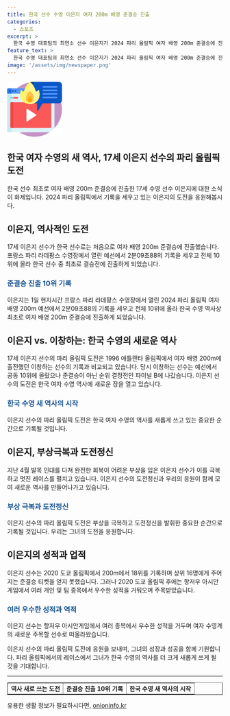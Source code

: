 ```yaml
---
title: 한국 선수 수영 이은지 여자 200m 배영 준결승 진출
categories:
  - 스포츠
excerpt: >
  한국 수영 대표팀의 최연소 선수 이은지가 2024 파리 올림픽 여자 배영 200m 준결승에 진출했다. 이은지는 한국 선수 중 최초로 이 부문에서 결승에 도전하며 기대를 모으고 있다. 이은지는 이전에도 2020 도쿄 올림픽에서 상위 16명에 진입하지 못했지만, 항저우 아시안게임에서는 5개의 메달을 획득하는 성과를 거뒀으며, 부상을 극복하고 있는 신인이다. 한국 시간으로 2일 오전 4시 19분에 열릴 예정인 200m 준결승에서 그녀의 희망이 기대된다.
feature_text: >
  한국 수영 대표팀의 최연소 선수 이은지가 2024 파리 올림픽 여자 배영 200m 준결승에 진출했다. 이은지는 한국 선수 중 최초로 이 부문에서 결승에 도전하며 기대를 모으고 있다. 이은지는 이전에도 2020 도쿄 올림픽에서 상위 16명에 진입하지 못했지만, 항저우 아시안게임에서는 5개의 메달을 획득하는 성과를 거뒀으며, 부상을 극복하고 있는 신인이다. 한국 시간으로 2일 오전 4시 19분에 열릴 예정인 200m 준결승에서 그녀의 희망이 기대된다.
image: '/assets/img/newspaper.png'
---
```


<p><img src="/assets/img/news.png" alt="rentncar 속보" /></p>

<h2>한국 여자 수영의 새 역사, 17세 이은지 선수의 파리 올림픽 도전</h2>

<p data-ke-size="size16">한국 선수 최초로 여자 배영 200m 준결승에 진출한 17세 수영 선수 이은지에 대한 소식이 화제입니다. 2024 파리 올림픽에서 기록을 세우고 있는 이은지의 도전을 응원해봅시다.</p>

<h2>이은지, 역사적인 도전</h2>

<p data-ke-size="size16">17세 이은지 선수가 한국 선수로는 처음으로 여자 배영 200m 준결승에 진출했습니다. 프랑스 파리 라데팡스 수영장에서 열린 예선에서 2분09초88의 기록을 세우고 전체 10위에 올라 한국 선수 중 최초로 결승전에 진출하게 되었습니다.</p>

<h3><b><span style="color: #1a5490;">준결승 진출 10위 기록</span></b></h3>

<p data-ke-size="size16">이은지는 1일 현지시간 프랑스 파리 라데팡스 수영장에서 열린 2024 파리 올림픽 여자 배영 200m 예선에서 2분09초88의 기록을 세우고 전체 10위에 올라 한국 수영 역사상 최초로 여자 배영 200m 준결승에 진출하게 되었습니다.</p>

<h2>이은지 vs. 이창하는: 한국 수영의 새로운 역사</h2>

<p data-ke-size="size16">17세 이은지 선수의 파리 올림픽 도전은 1996 애틀랜타 올림픽에서 여자 배영 200m에 출전했던 이창하는 선수의 기록과 비교되고 있습니다. 당시 이창하는 선수는 예선에서 공동 10위에 올랐으나 준결승이 아닌 순위 결정전인 파이널 B에 나갔습니다. 이은지 선수의 도전은 한국 여자 수영 역사에 새로운 장을 열고 있습니다.</p>

<h3><b><span style="color: #1a5490;">한국 수영 새 역사의 시작</span></b></h3>

<p data-ke-size="size16">이은지 선수의 파리 올림픽 도전은 한국 여자 수영의 역사를 새롭게 쓰고 있는 중요한 순간으로 기록될 것입니다.</p>

<h2>이은지, 부상극복과 도전정신</h2>

<p data-ke-size="size16">지난 4월 발목 인대를 다쳐 완전한 회복이 어려운 부상을 입은 이은지 선수가 이를 극복하고 멋진 레이스를 펼치고 있습니다. 이은지 선수의 도전정신과 우리의 응원이 함께 모여 새로운 역사를 만들어나가고 있습니다.</p>

<h3><b><span style="color: #1a5490;">부상 극복과 도전정신</span></b></h3>

<p data-ke-size="size16">이은지 선수의 파리 올림픽 도전은 부상을 극복하고 도전정신을 발휘한 중요한 순간으로 기록될 것입니다. 우리는 그녀의 도전을 응원합니다.</p>

<h2>이은지의 성적과 업적</h2>

<p data-ke-size="size16">이은지 선수는 2020 도쿄 올림픽에서 200m에서 18위를 기록하며 상위 16명에게 주어지는 준결승 티켓을 얻지 못했습니다. 그러나 2020 도쿄 올림픽 후에는 항저우 아시안게임에서 여러 개인 및 팀 종목에서 우수한 성적을 거둬오며 주목받았습니다.</p>

<h3><b><span style="color: #1a5490;">여러 우수한 성적과 역적</span></b></h3>

<p data-ke-size="size16">이은지 선수는 항저우 아시안게임에서 여러 종목에서 우수한 성적을 거두며 여자 수영계의 새로운 주목할 선수로 떠올라왔습니다.</p>

<p data-ke-size="size16">이은지 선수의 파리 올림픽 도전에 응원을 보내며, 그녀의 성장과 성공을 함께 기원합니다. 파리 올림픽에서의 레이스에서 그녀가 한국 수영의 역사를 더 크게 새롭게 쓰게 될 것을 기대합니다.</p>

<hr>

<table border="1" style="width: 100%;">
<tbody>
<tr>
<td style="text-align: center; height: 17px;"><b>역사 새로 쓰는 도전</b></td>
<td style="text-align: center; height: 17px;"><b>준결승 진출 10위 기록</b></td>
<td style="text-align: center; height: 17px;"><b>한국 수영 새 역사의 시작</b></td>
</tr>
</tbody>
</table>
유용한 생활 정보가 필요하시다면, <a href="https://onioninfo.kr" rel="dofollow">onioninfo.kr</a>


